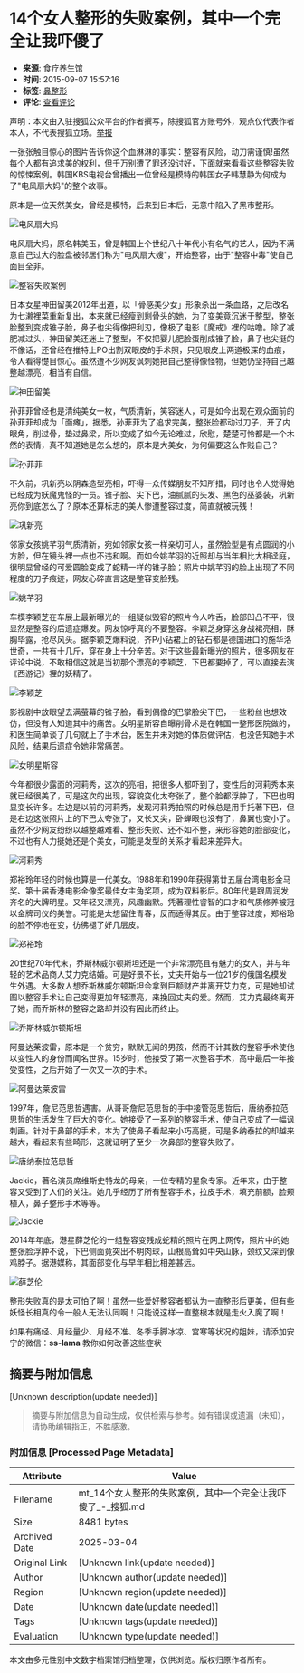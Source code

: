 # 14个女人整形的失败案例，其中一个完全让我吓傻了

- **来源**: 食疗养生馆
- **时间**: 2015-09-07 15:57:16
- **标签**: [鼻整形](https://health.sohu.com/tag/0102/000002102.shtml)
- **评论**: [查看评论](https://pinglun.sohu.com/s420569538.html)

声明：本文由入驻搜狐公众平台的作者撰写，除搜狐官方账号外，观点仅代表作者本人，不代表搜狐立场。[举报](https://quan.sohu.com/q/545c9b6bf6c43b5569fe64a2)

一张张触目惊心的图片告诉你这个血淋淋的事实：整容有风险，动刀需谨慎!虽然每个人都有追求美的权利，但千万别遭了罪还没讨好，下面就来看看这些整容失败的惊悚案例。韩国KBS电视台曾播出一位曾经是模特的韩国女子韩慧静为何成为了"电风扇大妈"的整个故事。

原本是一位天然美女，曾经是模特，后来到日本后，无意中陷入了黑市整形。

![电风扇大妈](https://photocdn.sohu.com/20150907/mp30874032_1441613070067_1.jpeg)

电风扇大妈，原名韩美玉，曾是韩国上个世纪八十年代小有名气的艺人，因为不满意自己过大的脸盘被邻居们称为"电风扇大嫂"，开始整容，由于"整容中毒"使自己面目全非。

![整容失败案例](https://photocdn.sohu.com/20150907/mp30874032_1441613070067_2_th.jpeg)

日本女星神田留美2012年出道，以「骨感美少女」形象杀出一条血路，之后改名为七濑裡菜重新复出，本来就已经瘦到剩骨头的她，为了变美竟沉迷于整型，整张脸整到变成锥子脸，鼻子也尖得像把利刃，像极了电影《魔戒》裡的咕噜。除了减肥减过头，神田留美还迷上了整型，不仅把婴儿肥脸蛋削成锥子脸，鼻子也尖挺的不像话，还曾经在推特上PO出割双眼皮的手术照，只见眼皮上两道极深的血痕，令人看得憷目惊心。虽然遭不少网友讽刺她把自己整得像怪物，但她仍坚持自己越整越漂亮，相当有自信。

![神田留美](https://photocdn.sohu.com/20150907/mp30874032_1441613070067_3.jpeg)

孙菲菲曾经也是清纯美女一枚，气质清新，笑容迷人，可是如今出现在观众面前的孙菲菲却成为「面瘫」，据悉，孙菲菲为了追求完美，整张脸都动过刀子，开了内眼角，削过骨，垫过鼻梁，所以变成了如今无论难过，欣慰，楚楚可怜都是一个木然的表情，真不知道她是怎么想的，原本是大美女，为何偏要这么作贱自己？

![孙菲菲](https://photocdn.sohu.com/20150907/mp30874032_1441613070067_4.jpeg)

不久前，巩新亮以阴森造型亮相，吓得一众传媒朋友不知所措，同时也令人觉得她已经成为妖魔鬼怪的一员。锥子脸、尖下巴，油腻腻的头发、黑色的巫婆装，巩新亮你到底怎么了？原本还算标志的美人惨遭整容过度，简直就被玩残！

![巩新亮](https://photocdn.sohu.com/20150907/mp30874032_1441613070067_5.jpeg)

邻家女孩姚芊羽气质清新，宛如邻家女孩一样亲切可人，虽然脸型是有点圆润的小方脸，但在镜头裡一点也不违和啊。而如今姚芊羽的近照却与当年相比大相迳庭，很明显曾经的可爱圆脸变成了蛇精一样的锥子脸；照片中姚芊羽的脸上出现了不同程度的刀子痕迹，网友心碎直言这是整容变脸残。

![姚芊羽](https://photocdn.sohu.com/20150907/mp30874032_1441613070067_6.jpeg)

车模李颖芝在车展上最新曝光的一组疑似毁容的照片令人咋舌，脸部凹凸不平，很显然是整容的后遗症爆发。网友惊呼真的不要整容。李颖芝身穿这身战裙亮相，酥胸毕露，抢尽风头。据李颖芝爆料说，齐P小钻裙上的钻石都是德国进口的施华洛世奇，一共有十几斤，穿在身上十分辛苦。对于这些最新曝光的照片，很多网友在评论中说，不敢相信这就是当初那个漂亮的李颖芝，下巴都要掉了，可以直接去演《西游记》裡的妖精了。

![李颖芝](https://photocdn.sohu.com/20150907/mp30874032_1441613070067_7.jpeg)

影视剧中放眼望去满萤幕的锥子脸，看到偶像的巴掌脸尖下巴，一些粉丝也想效仿，但没有人知道其中的痛苦。女明星斯容自曝削骨术是在韩国一整形医院做的，和医生简单谈了几句就上了手术台，医生并未对她的体质做评估，也没告知她手术风险，结果后遗症令她非常痛苦。

![女明星斯容](https://photocdn.sohu.com/20150907/mp30874032_1441613070067_8.jpeg)

今年都很少露面的河莉秀，这次的亮相，把很多人都吓到了，变性后的河莉秀本来就已经很美了，可是这次的出现，容貌变化太夸张了，整个脸都浮肿了，下巴也明显变长许多。左边是以前的河莉秀，发现河莉秀拍照的时候总是用手托著下巴，但是右边这张照片上的下巴太夸张了，又长又尖，卧蝉眼也没有了，鼻翼也变小了。虽然不少网友纷纷以越整越难看、整形失败、还不如不整，来形容她的脸部变化，不过也有人力挺她还是个美女，可能是发型的关系才看起来差异大。

![河莉秀](https://photocdn.sohu.com/20150907/mp30874032_1441613070067_9.jpeg)

郑裕玲年轻的时候也算是一代美女。1988年和1990年获得第廿五届台湾电影金马奖、第十届香港电影金像奖最佳女主角奖项，成为双料影后。80年代是跟周润发齐名的大牌明星。又年轻又漂亮，风趣幽默。凭著理性睿智的口才和气质修养被冠以金牌司仪的美誉。可能是太想留住青春，反而适得其反。由于整容过度，郑裕玲的脸不停地在变，彷彿褪了好几层皮。

![郑裕玲](https://photocdn.sohu.com/20150907/mp30874032_1441613070067_10.jpeg)

20世纪70年代末，乔斯林威尔顿斯坦还是一个非常漂亮且有魅力的女人，并与年轻的艺术品商人艾力克结婚。可是好景不长，丈夫开始与一位21岁的俄国名模发生外遇。大多数人想乔斯林威尔顿斯坦会拿到巨额财产并离开艾力克，可是她却试图以整容手术让自己变得更加年轻漂亮，来挽回丈夫的爱。然而，艾力克最终离开了她，而乔斯林的整容之路却并没有因此而终止。

![乔斯林威尔顿斯坦](https://photocdn.sohu.com/20150907/mp30874032_1441613070067_11.jpeg)

阿曼达莱波雷，原本是一个贫穷，默默无闻的男孩，然而不计其数的整容手术使他以变性人的身份而闻名世界。15岁时，他接受了第一次整容手术，高中最后一年接受变性，之后开始了一次又一次的手术。

![阿曼达莱波雷](https://photocdn.sohu.com/20150907/mp30874032_1441613070067_12.jpeg)

1997年，詹尼范思哲遇害。从哥哥詹尼范思哲的手中接管范思哲后，唐纳泰拉范思哲的生活发生了巨大的变化。她接受了一系列的整容手术，使自己变成了一幅讽刺画。针对于鼻部的手术，本为了使鼻子看起来小巧高挺，可是多纳泰拉的却越来越大，看起来有些畸形，这就证明了至少一次鼻部的整容失败了。

![唐纳泰拉范思哲](https://photocdn.sohu.com/20150907/mp30874032_1441613070067_13.jpeg)

Jackie，著名演员席维斯史特龙的母亲，一位专精的星象专家。近年来，由于整容又受到了人们的关注。她几乎经历了所有整容手术，拉皮手术，填充前额，脸颊植入，鼻子整形手术等等。

![Jackie](https://photocdn.sohu.com/20150907/mp30874032_1441613070067_14.jpeg)

2014年年底，港星薛芝伦的一组整容变残成蛇精的照片在网上网传，照片中的她整张脸浮肿不说，下巴侧面竟突出不明肉球，山根高耸如中央山脉，颈纹又深到像鸡脖子。据港媒称，其面部变化与早年相比相差甚远。

![薛芝伦](https://photocdn.sohu.com/20150907/mp30874032_1441613070067_15.jpeg)

整形失败真的是太可怕了啊！虽然一些爱好整容者都认为一直整形后更美，但有些妖怪长相真的令一般人无法认同啊！只能说这样一直整根本就是走火入魔了啊！

如果有痛经、月经量少、月经不准、冬季手脚冰凉、宫寒等状况的姐妹，请添加安宁的微信：**ss-lama** 教你如何改善这些症状
<!-- tcd_original_link https://mt.sohu.com/20150907/n420569538.shtml -->


## 摘要与附加信息

<!-- tcd_abstract -->
[Unknown description(update needed)]
<!-- tcd_abstract_end -->

> 摘要与附加信息为自动生成，仅供检索与参考。如有错误或遗漏（未知），请协助编辑指正，不胜感激。

### 附加信息 [Processed Page Metadata]

| Attribute       | Value                                  |
|-----------------|----------------------------------------|
| Filename        | mt_14个女人整形的失败案例，其中一个完全让我吓傻了_-_搜狐.md                             |
| Size            | 8481 bytes                           |
| Archived Date   | 2025-03-04                             |
| Original Link   | [Unknown link(update needed)]                       |
| Author          | [Unknown author(update needed)]                               |
| Region          | [Unknown region(update needed)]                               |
| Date            | [Unknown date(update needed)]                                 |
| Tags            | [Unknown tags(update needed)]                                 |
| Evaluation            | [Unknown type(update needed)]                                 |
<!-- tcd_table_end -->

本文由多元性别中文数字档案馆归档整理，仅供浏览。版权归原作者所有。
